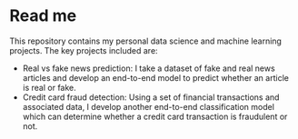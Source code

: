 # Read me

This repository contains my personal data science and machine learning projects. The key projects included are:
- Real vs fake news prediction: I take a dataset of fake and real news articles and develop an end-to-end model to predict whether an article is real or fake.
- Credit card fraud detection: Using a set of financial transactions and associated data, I develop another end-to-end classification model which can determine whether a credit card transaction is fraudulent or not.
